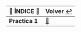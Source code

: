 | :round_pushpin: **ÍNDICE** :round_pushpin: | **Volver** [:leftwards_arrow_with_hook:](..) |
|---------------------------------------------------------|------------------------------------------|
| **Practica 1** | [:pushpin:](practica1/README.md) |

### 
